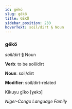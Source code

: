 ```yaml
---
id: gëkö
slug: gëkö
title: GËKÖ
sidebar_position: 233
hoverText: soil/dirt § Noun
---
```


### gëkö

*soil/dirt* **§** Noun

**Verb**: to be soil/dirt

**Noun**: soil/dirt

**Modifier**: soil/dirt-related

Kikuyu gĩko [ɣekɔ]

*Niger-Congo Language Family*